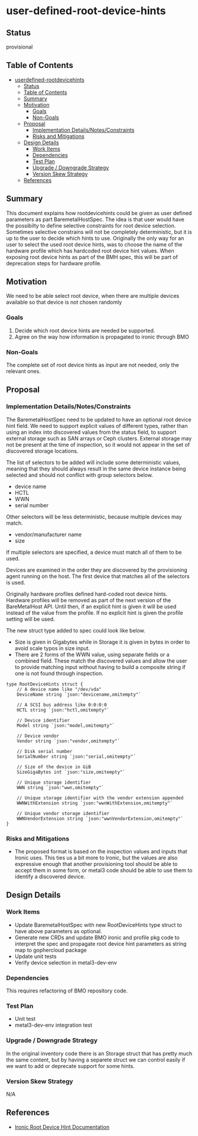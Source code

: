<!--
 This work is licensed under a Creative Commons Attribution 3.0
 Unported License.

 http://creativecommons.org/licenses/by/3.0/legalcode
-->

# user-defined-root-device-hints

## Status

provisional

## Table of Contents

<!--ts-->
   * [userdefined-rootdevicehints](#userdefined-rootdevicehints)
      * [Status](#status)
      * [Table of Contents](#table-of-contents)
      * [Summary](#summary)
      * [Motivation](#motivation)
         * [Goals](#goals)
         * [Non-Goals](#non-goals)
      * [Proposal](#proposal)
         * [Implementation Details/Notes/Constraints](#implementation-detailsnotesconstraints)
         * [Risks and Mitigations](#risks-and-mitigations)
      * [Design Details](#design-details)
         * [Work Items](#work-items)
         * [Dependencies](#dependencies)
         * [Test Plan](#test-plan)
         * [Upgrade / Downgrade Strategy](#upgrade--downgrade-strategy)
         * [Version Skew Strategy](#version-skew-strategy)
      * [References](#references)

<!-- Added by: mikkosest -->

<!--te-->

## Summary

This document explains how rootdevicehints could be given as user defined parameters as part BaremetalHostSpec. The idea is that user would have the possibilty to define selective constraints for root device selection. Sometimes selective constrains will not be completely deterministic, but it is up to the user to decide which hints to use.
Originally the only way for an user to select the used root device hints, was to choose the name of the hardware profile which has hardcoded root device hint values. When exposing root device hints as part of the BMH spec, this will be part of deprecation steps for hardware profile.

## Motivation

We need to be able select root device, when there are multiple devices available so that device is not chosen randomly

### Goals

1. Decide which root device hints are needed be supported.
2. Agree on the way how information is propagated to ironic through BMO


### Non-Goals

The complete set of root device hints as input are not needed, only the relevant ones.

## Proposal

### Implementation Details/Notes/Constraints

The BaremetalHostSpec need to be updated to have an optional root device hint field. We need to support explicit values of different types, rather than using an index into discovered values from the status field, to support external storage such as SAN arrays or Ceph clusters. External storage may not be present at the time of inspection, so it would not appear in the set of discovered storage locations.

The list of selectors to be added will include some deterministic values, meaning that they should always result in the same device instance being selected and should not conflict with group selectors below.

* device name
* HCTL
* WWN
* serial number

Other selectors will be less deterministic, because multiple devices may match.

* vendor/manufacturer name
* size

If multiple selectors are specified, a device must match all of them to be used.

Devices are examined in the order they are discovered by the provisioning agent running on the host. The first device that matches all of the selectors is used.

Originally hardware profiles defined hard-coded root device hints. Hardware profiles will be removed as part of the next version of the BareMetalHost API. Until then, if an explicit hint is given it will be used instead of the value from the profile. If no explicit hint is given the profile setting will be used.

The new struct type added to spec could look like below.

* Size is given in Gigabytes while in Storage it is given in bytes in order to avoid scale typos in size input.
* There are 2 forms of the WWN value, using separate fields or a combined field. These match the discovered values and allow the user to provide matching input without having to build a composite string if one is not found through inspection.

```
type RootDeviceHints struct {
	// A device name like "/dev/vda"
	DeviceName string `json:"devicename,omitempty"`

	// A SCSI bus address like 0:0:0:0
	HCTL string `json:"hctl,omitempty"`

	// Device identifier
	Model string `json:"model,omitempty"`

	// Device vendor
	Vendor string `json:"vendor,omitempty"`

	// Disk serial number
	SerialNumber string `json:"serial,omitempty"`

	// Size of the device in GiB
	SizeGigaBytes int `json:"size,omitempty"`

	// Unique storage identifier
	WWN string `json:"wwn,omitempty"`

	// Unique storage identifier with the vendor extension appended
	WWNWithExtension string `json:"wwnWithExtension,omitempty"`

	// Unique vendor storage identifier
	WWNVendorExtension string `json:"wwnVendorExtension,omitempty"`
}
```


### Risks and Mitigations

- The proposed format is based on the inspection values and inputs that Ironic uses. This ties us a bit more to Ironic, but the values are also expressive enough that another provisioning tool should be able to accept them in some form, or metal3 code should be able to use them to identify a discovered device.

## Design Details

### Work Items

- Update BaremetalHostSpec with new RootDeviceHints type struct to have above parameters as optional.
- Generate new CRDs and update BMO ironic and profile pkg code to interpret the spec and propagate root device hint parameters as string map to gophercloud package
- Update unit tests
- Verify device selection in metal3-dev-env 

### Dependencies

This requires refactoring of BMO repository code.

### Test Plan

- Unit test
- metal3-dev-env integration test

### Upgrade / Downgrade Strategy

In the original inventory code there is an Storage struct that has pretty much the same content, but by having a separete struct we can control easily if we want to add or deprecate support for some hints.

### Version Skew Strategy

N/A

## References

- [Ironic Root Device Hint Documentation](https://docs.openstack.org/ironic/pike/install/include/root-device-hints.html)
